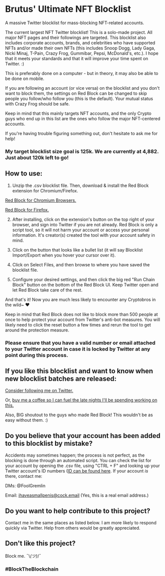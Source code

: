 # Brutus' Ultimate NFT Blocklist
A massive Twitter blocklist for mass-blocking NFT-related accounts.

The current largest NFT Twitter blocklist! This is a solo-made project. All major NFT pages and their followings are targeted. This blocklist also includes corporate accounts, brands, and celebrities who have supported NFTs and/or made their own NFTs (this includes Snoop Dogg, Lady Gaga, Nicki Minaj, T-Pain, Crazy Frog, Gummibar, Pepsi, McDonald's, etc.). I hope that it meets your standards and that it will improve your time spent on Twitter. :)

This is preferably done on a computer - but in theory, it may also be able to be done on mobile.

If you are following an account (or vice versa) on the blocklist and you don't want to block them, the settings on Red Block can be changed to skip people you follow/who follow you (this is the default). Your mutual status with Crazy Frog should be safe.

Keep in mind that this mainly targets NFT accounts, and the only Crypto guys who end up in this list are the ones who follow the major NFT-centered accounts.

If you're having trouble figuring something out, don't hesitate to ask me for help!

### My target blocklist size goal is 125k. We are currently at 4,882. Just about 120k left to go!

## How to use:

1. Unzip the .csv blocklist file. Then, download & install the Red Block extension for Chromium/Firefox.

[Red Block for Chromium Browsers.](https://chrome.google.com/webstore/detail/red-block/knjpopecjigkkaddmoahjcfpbgedkibf/)

[Red Block for Firefox.](https://addons.mozilla.org/en-US/firefox/addon/red-block/)

2. After installing, click on the extension's button on the top right of your browser, and sign into Twitter if you are not already. Red Block is only a script tool, so it will not harm your account or access your personal information. It's creator(s) created the tool with your account safety in mind.

3. Click on the button that looks like a bullet list (it will say Blocklist Import/Export when you hover your cursor over it).

4. Click on Select Files, and then browse to where you have saved the blocklist file. 

6. Configure your desired settings, and then click the big red "Run Chain Block" button on the bottom of the Red Block UI. Keep Twitter open and let Red Block take care of the rest.

And that's it! Now you are much less likely to encounter any Cryptobros in the wild~ ♥

Keep in mind that Red Block does not like to block more than 500 people at once to help protect your account from Twitter's anti-bot measures. You will likely need to click the reset button a few times and rerun the tool to get around the protection measure. 

### Please ensure that you have a valid number or email attached to your Twitter account in case it is locked by Twitter at any point during this process.


## If you like this blocklist and want to know when new blocklist batches are released: 
[Consider following me on Twitter.](https://twitter.com/FoolGremlin)

Or, [buy me a coffee so I can fuel the late nights I'll be spending working on this.](https://ko-fi.com/bigshot)

Also, BIG shoutout to the guys who made Red Block! This wouldn't be as easy without them. :)


## Do you believe that your account has been added to this blocklist by mistake? 
Accidents may sometimes happen; the process is not perfect, as the blocking is done through an automated script. You can check the list for your account by opening the .csv file, using "CTRL + F" and looking up your Twitter account's ID numbers ([ID can be found here](https://tweeterid.com/). If your account *is* there, contact me:

DMs: @FoolGremlin

Email: ihaveasmallpenis@cock.email (Yes, this is a real email address.)

## Do you want to help contribute to this project?

Contact me in the same places as listed below. I am more likely to respond quickly via Twitter. Help from others would be greatly appreciated.

## Don't like this project?

Block me. ¯\\_(ツ)_/¯

### #BlockTheBlockchain
